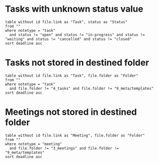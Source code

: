 # Tasks with unknown status value
```dataview
table without id file.link as "Task", status as "Status"
from ""
where notetype = "task"
  and status != "open" and status != "in-progress" and status != "waiting" and status != "cancelled" and status != "closed"
sort deadline asc
```

# Tasks not stored in destined folder
```dataview
table without id file.link as "Task", file.folder as "Folder"
from ""
where notetype = "task"
  and file.folder != "4_tasks" and file.folder != "9_meta/templates"
sort deadline asc
```

# Meetings not stored in destined folder
```dataview
table without id file.link as "Meeting", file.folder as "Folder"
from ""
where notetype = "meeting"
  and file.folder != "3_meetings" and file.folder != "9_meta/templates"
sort deadline asc
```